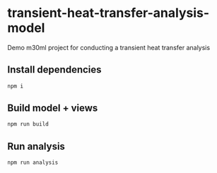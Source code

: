 # transient-heat-transfer-analysis-model

Demo m30ml project for conducting a transient heat transfer analysis

## Install dependencies

```bash
npm i
```

## Build model + views

```bash
npm run build
```

## Run analysis

```bash
npm run analysis
```
